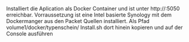 Installiert die Aplication als Docker Container und ist unter http://<deine-synology-ip>:5050 erreichbar. 
Vorraussetzung ist eine Intel basierte Synology mit dem Dockermanger  aus den Packet Quellen installiert.
Als Pfad volume1/docker/typenschein/ Install.sh dort hinein kopieren und auf der Console ausführen
